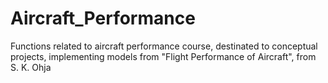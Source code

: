 # Aircraft_Performance
 Functions related to aircraft performance course, destinated to conceptual projects, implementing models from "Flight Performance of Aircraft", from S. K. Ohja
